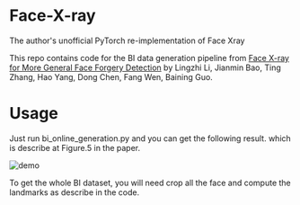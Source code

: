 # Face-X-ray
The author's unofficial PyTorch re-implementation of Face Xray 

This repo contains code for the BI data generation pipeline from  [Face X-ray for More General Face Forgery Detection](https://arxiv.org/abs/1912.13458) by Lingzhi Li, Jianmin Bao, Ting Zhang, Hao Yang, Dong Chen, Fang Wen, Baining Guo.

# Usage

Just run bi_online_generation.py and you can get the following result. which is describe at Figure.5 in the paper.

![demo](all_in_one.jpg)

To get the whole BI dataset, you will need crop all the face and compute the landmarks as describe in the code.
